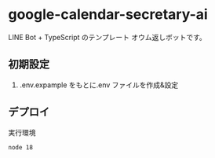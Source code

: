 # google-calendar-secretary-ai

LINE Bot + TypeScript のテンプレート
オウム返しボットです。

## 初期設定

1. .env.expample をもとに.env ファイルを作成&設定

## デプロイ

実行環境

```bash
node 18
```

